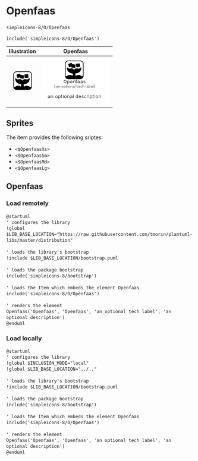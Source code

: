 # Openfaas


```text
simpleicons-8/O/Openfaas
```

```text
include('simpleicons-8/O/Openfaas')
```



| Illustration | Openfaas |
| :---: | :---: |
| ![illustration for Illustration](../../simpleicons-8/O/Openfaas.png) | ![illustration for Openfaas](../../simpleicons-8/O/Openfaas.Local.png) |



## Sprites
The item provides the following sriptes:

- `<$OpenfaasXs>`
- `<$OpenfaasSm>`
- `<$OpenfaasMd>`
- `<$OpenfaasLg>`





## Openfaas

### Load remotely
```plantuml
@startuml
' configures the library
!global $LIB_BASE_LOCATION="https://raw.githubusercontent.com/tmorin/plantuml-libs/master/distribution"

' loads the library's bootstrap
!include $LIB_BASE_LOCATION/bootstrap.puml

' loads the package bootstrap
include('simpleicons-8/bootstrap')

' loads the Item which embeds the element Openfaas
include('simpleicons-8/O/Openfaas')

' renders the element
Openfaas('Openfaas', 'Openfaas', 'an optional tech label', 'an optional description')
@enduml
```

### Load locally
```plantuml
@startuml
' configures the library
!global $INCLUSION_MODE="local"
!global $LIB_BASE_LOCATION="../.."

' loads the library's bootstrap
!include $LIB_BASE_LOCATION/bootstrap.puml

' loads the package bootstrap
include('simpleicons-8/bootstrap')

' loads the Item which embeds the element Openfaas
include('simpleicons-8/O/Openfaas')

' renders the element
Openfaas('Openfaas', 'Openfaas', 'an optional tech label', 'an optional description')
@enduml
```


